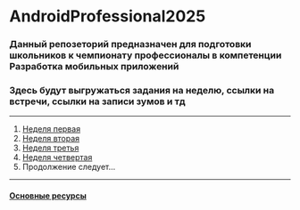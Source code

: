 # AndroidProfessional2025

### Данный репозеторий предназначен для подготовки школьников к чемпионату профессионалы в компетенции Разработка мобильных приложений
### Здесь будут выгружаться задания на неделю, ссылки на встречи, ссылки на записи зумов и тд
----
1. [Неделя первая](./week_01.md)
2. [Неделя вторая](./week_02.md)
3. [Неделя третья](./week_03.md)
4. [Неделя четвертая](./week_04.md)
5. Продолжение следует...
---
#### [Основные ресурсы](./main_resource.md)
